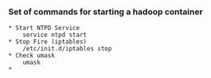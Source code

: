 
### Set of commands for starting a hadoop container

    * Start NTPD Service
        service ntpd start
    * Stop Fire (iptables)
        /etc/init.d/iptables stop
    * Check umask
        umask
    * 

